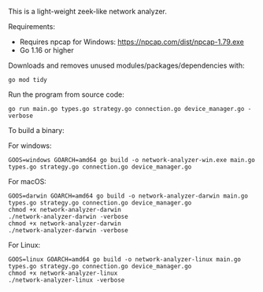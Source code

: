 This is a light-weight zeek-like network analyzer.

Requirements: 
 - Requires npcap for Windows: https://npcap.com/dist/npcap-1.79.exe
 - Go 1.16 or higher

Downloads and removes unused modules/packages/dependencies with:
```
go mod tidy
```

Run the program from source code:
```
go run main.go types.go strategy.go connection.go device_manager.go -verbose
```

To build a binary:

For windows:
```
GOOS=windows GOARCH=amd64 go build -o network-analyzer-win.exe main.go types.go strategy.go connection.go device_manager.go
```

For macOS:
```
GOOS=darwin GOARCH=amd64 go build -o network-analyzer-darwin main.go types.go strategy.go connection.go device_manager.go
chmod +x network-analyzer-darwin
./network-analyzer-darwin -verbose
chmod +x network-analyzer-darwin
./network-analyzer-darwin -verbose
```

For Linux:
```
GOOS=linux GOARCH=amd64 go build -o network-analyzer-linux main.go types.go strategy.go connection.go device_manager.go
chmod +x network-analyzer-linux
./network-analyzer-linux -verbose
```